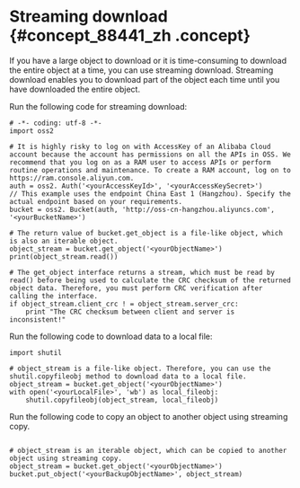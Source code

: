 # Streaming download {#concept_88441_zh .concept}

If you have a large object to download or it is time-consuming to download the entire object at a time, you can use streaming download. Streaming download enables you to download part of the object each time until you have downloaded the entire object.

Run the following code for streaming download:

```language-python
# -*- coding: utf-8 -*-
import oss2

# It is highly risky to log on with AccessKey of an Alibaba Cloud account because the account has permissions on all the APIs in OSS. We recommend that you log on as a RAM user to access APIs or perform routine operations and maintenance. To create a RAM account, log on to https://ram.console.aliyun.com.
auth = oss2. Auth('<yourAccessKeyId>', '<yourAccessKeySecret>')
// This example uses the endpoint China East 1 (Hangzhou). Specify the actual endpoint based on your requirements.
bucket = oss2. Bucket(auth, 'http://oss-cn-hangzhou.aliyuncs.com', '<yourBucketName>')

# The return value of bucket.get_object is a file-like object, which is also an iterable object.
object_stream = bucket.get_object('<yourObjectName>')
print(object_stream.read())

# The get_object interface returns a stream, which must be read by read() before being used to calculate the CRC checksum of the returned object data. Therefore, you must perform CRC verification after calling the interface.
if object_stream.client_crc ! = object_stream.server_crc:
    print "The CRC checksum between client and server is inconsistent!"

```

Run the following code to download data to a local file:

```language-python
import shutil

# object_stream is a file-like object. Therefore, you can use the shutil.copyfileobj method to download data to a local file.
object_stream = bucket.get_object('<yourObjectName>')
with open('<yourLocalFile>', 'wb') as local_fileobj:
    shutil.copyfileobj(object_stream, local_fileobj)

```

Run the following code to copy an object to another object using streaming copy.

```language-python

# object_stream is an iterable object, which can be copied to another object using streaming copy.
object_stream = bucket.get_object('<yourObjectName>')
bucket.put_object('<yourBackupObjectName>', object_stream)

```

